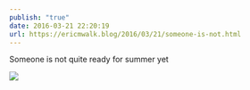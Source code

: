 ```yaml
---
publish: "true"
date: 2016-03-21 22:20:19
url: https://ericmwalk.blog/2016/03/21/someone-is-not.html
---
```


Someone is not quite ready for summer yet

![](https://ericmwalk.blog/uploads/2022/23aaf5b900.jpg)